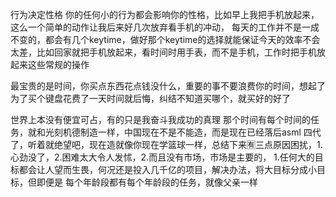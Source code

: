 
行为决定性格
你的任何小的行为都会影响你的性格，比如早上我把手机放起来，这么一个简单的动作让我后来好几次放弃看手机的冲动，
每天的工作并不是一成不变的，都会有几个keytime，做好那个keytime的选择就能保证今天的效率不会太差，比如回家就把手机放起来，看时间时用手表，而不是手机，工作时把手机放起来这些常规的操作

最宝贵的是时间，你买点东西花点钱没什么，重要的事不要浪费你的时间，想起了为了买个键盘花费了一天时间就后悔，纠结不知道买哪个，就买好的好了


世界上本没有便宜可占，有的只是我奋斗我成功的真理
那个时间有每个时间的任务，就和光刻机德制造一样，中国现在不是不能造，而是现在已经落后asml 四代了，听着就绝望吧，现在造就像你现在学篮球一样，总结下来🈶️三点原因困扰，1.心劲没了，2.困难太大令人发怵，2.而且没有市场，市场是主要的，
1.任何大的目标都会让人望而生畏，何况还是投入几千亿的项目，解决办法，将大目标分成小目标，但即便是
每个年龄段都有每个年龄段的任务，就像父亲一样

